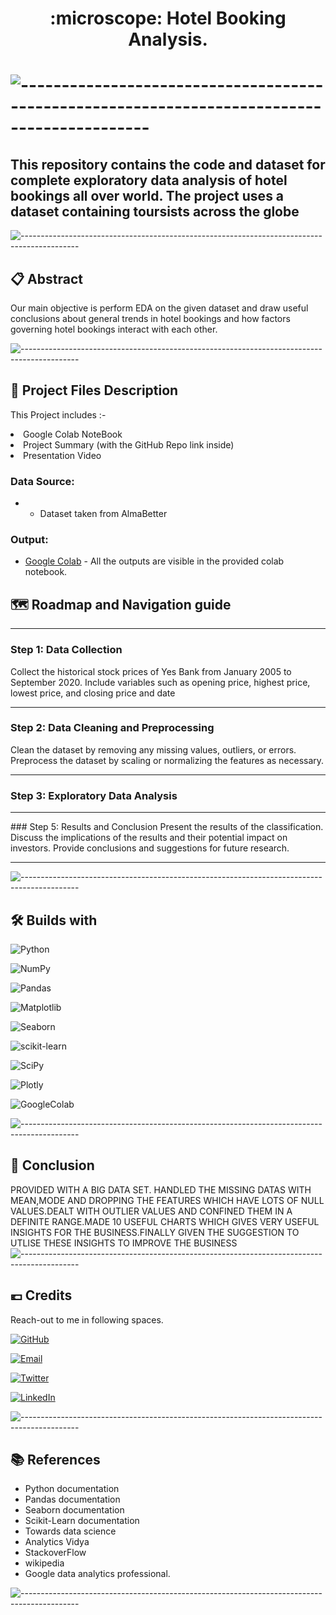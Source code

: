 <h1 align='center'> :microscope: Hotel Booking Analysis.<h1>

![--------------------------------------------------------------------------------------------](https://github.com/andreasbm/readme/blob/master/assets/lines/grass.png)

## This repository contains the code and dataset for complete exploratory data analysis of hotel bookings all over world. The project uses a dataset containing toursists across the globe

![--------------------------------------------------------------------------------------------](https://github.com/andreasbm/readme/blob/master/assets/lines/grass.png)

## 📋 Abstract

<p>Our main objective is perform EDA on the given dataset and draw useful conclusions about general trends in hotel bookings and how factors governing hotel bookings interact with each other.

</p>

![--------------------------------------------------------------------------------------------](https://github.com/andreasbm/readme/blob/master/assets/lines/grass.png)

##  💾 Project Files Description

<p>This Project includes :-
  <li>Google Colab NoteBook</li>
  <li>Project Summary (with the GitHub Repo link inside)</li>
  <li>Presentation Video</li>
</p>

### Data Source:
-  - Dataset taken from AlmaBetter



### Output:
- [Google Colab](https://colab.research.google.com/drive/1EebJK-t2pmVN3fkH-hM937YV9XRX4Z9X?usp=sharing) - All the outputs are visible in the provided colab notebook.



## 🗺️ Roadmap and Navigation guide

<hr>

### Step 1: Data Collection
Collect the historical stock prices of Yes Bank from January 2005 to September 2020. Include variables such as opening price, highest price, lowest price, and closing price and date

<hr>

### Step 2: Data Cleaning and Preprocessing
Clean the dataset by removing any missing values, outliers, or errors. Preprocess the dataset by scaling or normalizing the features as necessary.

<hr>

### Step 3: Exploratory Data Analysis

<hr>
### Step 5: Results and Conclusion
Present the results of the classification. Discuss the implications of the results and their potential impact on investors. Provide conclusions and suggestions for future research.

<hr>



![--------------------------------------------------------------------------------------------](https://github.com/andreasbm/readme/blob/master/assets/lines/grass.png)

## 🛠️ Builds with

![Python](https://img.shields.io/badge/Python-FFD43B?style=for-the-badge&logo=python&logoColor=blue)

![NumPy](https://img.shields.io/badge/Numpy-777BB4?style=for-the-badge&logo=numpy&logoColor=white)

![Pandas](https://img.shields.io/badge/Pandas-2C2D72?style=for-the-badge&logo=pandas&logoColor=white)

![Matplotlib](https://img.shields.io/badge/Matplotlib-%23ffffff.svg?style=for-the-badge&logo=Matplotlib&logoColor=black)

![Seaborn](https://img.shields.io/badge/Seaborn-blue?style=for-the-badge&logo=Seaborn)

![scikit-learn](https://img.shields.io/badge/scikit--learn-%23F7931E.svg?style=for-the-badge&logo=scikit-learn&logoColor=white)

![SciPy](https://img.shields.io/badge/SciPy-%230C55A5.svg?style=for-the-badge&logo=scipy&logoColor=%white)

![Plotly](https://img.shields.io/badge/Plotly-%233F4F75.svg?style=for-the-badge&logo=plotly&logoColor=white)

![GoogleColab](https://img.shields.io/badge/GoogleColab-orange?style=for-the-badge&logo=GoogleColab)

![--------------------------------------------------------------------------------------------](https://github.com/andreasbm/readme/blob/master/assets/lines/grass.png)

## :scroll: Conclusion

PROVIDED WITH A BIG DATA SET. HANDLED THE MISSING DATAS WITH MEAN,MODE AND DROPPING THE FEATURES WHICH HAVE LOTS OF NULL VALUES.DEALT WITH OUTLIER VALUES AND CONFINED THEM IN A DEFINITE RANGE.MADE 10 USEFUL CHARTS WHICH GIVES VERY USEFUL INSIGHTS FOR THE BUSINESS.FINALLY GIVEN THE SUGGESTION TO UTLISE THESE INSIGHTS TO IMPROVE THE BUSINESS
![--------------------------------------------------------------------------------------------](https://github.com/andreasbm/readme/blob/master/assets/lines/grass.png)

## 💶 Credits

Reach-out to me in following spaces.

[![GitHub](https://img.shields.io/badge/my_portfolio-000?style=for-the-badge&logo=ko-fi&logoColor=white)](https://github.com/Asif-PA)

[![Email](https://img.shields.io/badge/Gmail-D14836?style=for-the-badge&logo=gmail&logoColor=white)](mailto:pa.asif8129@gmail.com?subject=Hi "Hi!")

[![Twitter](https://img.shields.io/badge/Twitter-1DA1F2?style=for-the-badge&logo=twitter&logoColor=white)](https://twitter.com/AsifPA6?t=aX1bl3zSYLxRupAEM6EiBw&s=09)

[![LinkedIn](https://img.shields.io/badge/linkedin-0A66C2?style=for-the-badge&logo=linkedin&logoColor=white)](https://www.linkedin.com/in/asif-p-a-672833245/)

![--------------------------------------------------------------------------------------------](https://github.com/andreasbm/readme/blob/master/assets/lines/grass.png)

## 📚 References

*	Python documentation
*	Pandas documentation
*	Seaborn documentation
* Scikit-Learn documentation
*	Towards data science
* Analytics Vidya
*	StackoverFlow
*	wikipedia
*	Google data analytics professional.

![--------------------------------------------------------------------------------------------](https://github.com/andreasbm/readme/blob/master/assets/lines/grass.png)
